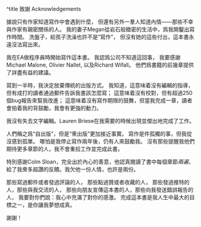 ^title 致謝 Acknowledgements

據說只有作家知道寫作中會遇到什麼，
但還有另外一羣人知道內情——那些不幸與作家有親密關係的人。
我的妻子Megan從岩石般緻密的生活中，爲我開鑿出寫作時間。
洗盤子，給孩子洗澡也許不是“寫作”，
但沒有她的這些付出，這本書永遠沒法寫出來。

我在EA做程序員時開始寫作這本書。
我認爲公司不知道這回事，
我要感謝Michael Malone, Olivier Nallet, 以及Richard Wifall。
他們爲書籍的前幾章提供了詳盡有益的建議。

<span name="editor"></span>寫到一半時，我決定放棄傳統的出版方式。
我知道，這意味着沒有編輯的指導，但有成打的讀者通過郵件告訴我書該怎麼寫；
這意味着沒有校對，但有超過250個bug報告來幫我改進；
這意味着沒有寫作期限的鼓舞，但當我完成一章，讀者會拍着我的背鼓勵，我會有更強的動力。

<span name="colm"></span>

<aside name="editor">

我沒有失去文字編輯。Lauren Briese在我需要的時候出現並傑出地完成了工作。

</aside>

人們稱之爲“自出版”，但是“衆出版”更加接近事實。
寫作是件孤獨的事，但我從沒感到孤單。
哪怕是我停止寫作兩年後，仍有人來鼓勵我。
沒有那些提醒我他們期待更多章節的人，我不會重拾工作並完成此書。

<aside name="colm">

特別感謝Colm Sloan，完全出於內心的善意，他認真閱讀了書中每個章節*兩遍*，給了我衆多超讚的反饋。我欠他一份人情，也許是兩份。

</aside>

那些寫過郵件或者發過評論的人，
那些點過贊或者收藏的人，
那些發過推特的人，那些與我交流的人，
那些向朋友宣傳這本書的人，那些向我發送錯誤報告的人，
我要對你們說：我心中充滿了對你的感激。
完成這本書是我人生中最大的目標之一，是你讓我夢想成真。

謝謝！
